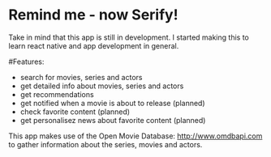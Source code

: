 # Remind me - now Serify!

Take in mind that this app is still in development. 
I started making this to learn react native and app development in general.

#Features:
- search for movies, series and actors
- get detailed info about movies, series and actors
- get recommendations
- get notified when a movie is about to release (planned)
- check favorite content (planned)
- get personalisez news about favorite content (planned)

This app makes use of the Open Movie Database: http://www.omdbapi.com to gather information about the series, movies and actors.
